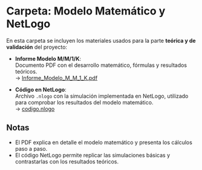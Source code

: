 #  Carpeta: Modelo Matemático y NetLogo

En esta carpeta se incluyen los materiales usados para la parte **teórica y de validación** del proyecto:

-  **Informe Modelo M/M/1/K**:  
  Documento PDF con el desarrollo matemático, fórmulas y resultados teóricos.  
  → [Informe_Modelo_M_M_1_K.pdf](Informe_Modelo_M_M_1_K.pdf)

-  **Código en NetLogo**:  
  Archivo `.nlogo` con la simulación implementada en NetLogo, utilizado para comprobar los resultados del modelo matemático.  
  → [codigo.nlogo](codigo.nlogo)

## Notas
- El PDF explica en detalle el modelo matemático y presenta los cálculos paso a paso.  
- El código NetLogo permite replicar las simulaciones básicas y contrastarlas con los resultados teóricos.  

